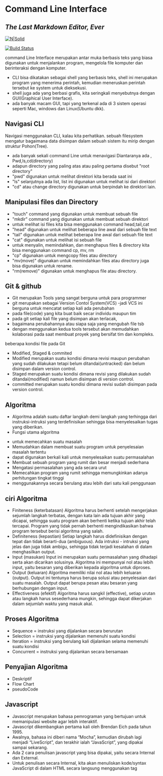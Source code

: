 # Command Line Interface

## _The Last Markdown Editor, Ever_

[![N|Solid](https://cldup.com/dTxpPi9lDf.thumb.png)](https://nodesource.com/products/nsolid)

[![Build Status](https://travis-ci.org/joemccann/dillinger.svg?branch=master)](https://travis-ci.org/joemccann/dillinger)

command Line Interface merupakan antar muka berbasis teks yang biasa digunakan untuk menjalankan program, mengelola file komputer dan berinteraksi dengan komputer.

- CLI bisa dikatakan sebagai shell yang berbasis teks, shell ini merupakan program yang menerima perintah, kemudian meneruskan perintah tersebut ke system untuk dieksekusi.
- shell juga ada yang berbasi grafis, kita seringkali menyebutnya dengan GUI(Graphical User Interface).
- ada banyak macam GUI, tapi yang terkenal ada di 3 sistem operasi seperti Mac, windows dan Linux(Ubuntu dkk).

## Navigasi CLI

Navigasi menggunakan CLI, kalau kita perhatikan. sebuah filesystem mengatur bagaimana data disimpan dalam sebuah sistem itu mirip dengan struktur Pohon(Tree).

- ada banyak sekali command Line untuk menavigasi Diantaranya ada , Pwd,ls,cd(directory)
- adapun directory yang paling atas atau paling pertama disebut "root directory"
- "pwd" digunakan untuk melihat direktori kita berada saat ini
- "ls" selanjutnya ada list, list ini digunakan untuk melihat isi dari direktori
- "cd" atau change directory digunakan untuk berpindah ke direktori lain.

## Manipulasi files dan Directory

- "touch" command yang digunakan untuk membuat sebuah file
- "mkdir" command yang digunakan untuk membuat sebuah direktori
- untuk melihat isi files kita bisa menggunakan command head,tail,cat
- "head" digunakan untuk melihat beberapa line awal dari sebuah file text
- "tail" digunakan untuk melihat beberapa line awal dari sebuah file text
- "cat" digunakan untuk melihat isi sebuah file
- untuk menyalin, memindahkan, dan menghapus files & directory kita bisa menggunakan command cp, mv, rm
- "cp" digunakan untuk mengcopy files atau directory
- "mv(move)" digunakan untuk memindahkan files atau directory juga bisa digunakan untuk rename.
- "rm(remove)" digunakan untuk menghapus file atau directory.

## Git & github

- Git merupakan Tools yang sangat berguna untuk para programmer
- git merupakan sebagai Version Contol System(VCS)
  -jadi VCS ini berguna untuk mencatat setiap kali ada perubahan
- pada file(code) yang kita buat baik secar individu maupun tim
- pada git setiap kali file yang disimpan akan terlacak,
- bagaimana perubahannya atau siapa saja yang mengubah file tsb
- dengan menggunakan kedua tools tersebut akan memudahkan kolaborasi pada saat membuat proyek yang bersifat tim dan kompleks.

beberapa kondisi file pada Git

- Modified, Staged & commited
- Modified merupakan suatu kondisi dimana revisi maupun perubahan yang sudah dilakukan tetapi belum ditandai(untracked) dan belum disimpan dalam version control.
- Staged merupakan suatu kondisi dimana revisi yang dilakukan sudah ditandai(modified) namun belum disimpan di version control.
- committed merupakan suatu kondisi dimana revisi sudah disimpan pada version control.

## Algoritma

- Algoritma adalah suatu daftar langkah demi langkah yang terhingga dari instruksi-intruksi yang terdefinisikan sehingga bisa menyelesaikan tugas yang diberikan.
- Fungsi utama algoritma

* untuk memecahkan suatu masalah
* Memudahkan dalam membuat suatu program untuk penyelesaian masalah tertentu
* dapat digunakan berkali kali untuk menyelesaikan suatu permasalahan
* Membuat sebuah program yang rumit dan besar menjadi sederhana
* Mengatasi permasalahan yang ada secara urut
* Memecahkan program yang rumit sehingga memungkinkan adanya perhitungan tingkat tinggi
* menggunakannya secara berulang atau lebih dari satu kali penggunaan

## ciri Algoritma

- Finiteness (keterbatasan)
  Algoritma harus berhenti setelah mengerjakan sejumlah langkah terbatas, dengan kata lain ada tujuan akhir yang dicapai, sehingga suatu program akan berhenti ketika tujuan akhir telah tercapai. Program yang tidak pernah berhenti mengindikasikan bahwa program tersebut berisi algoritma yang salah.
- Definiteness (kepastian)
  Setiap langkah harus didefinisikan dengan tepat dan tidak berarti-dua (ambiguous). Ada intruksi - intruksi yang jelas dan juga tidak ambigu, sehingga tidak terjadi kesalahan di dalam menghasilkan output.
- Input (masukan)
  Input ini merupakan suatu permasalahan yang dihadapi serta akan dicarikan solusinya. Algoritma ini mempunyai nol atau lebih input, yaitu besaran yang diberikan kepada algoritma untuk diproses.
- Output (keluaran)
  Algoritma memiliki nilai nol atau lebih keluaran (output). Output ini tentunya harus berupa solusi atau penyelesaian dari suatu masalah. Output dapat berupa pesan atau besaran yang berhubungan dengan input.
- Effectiveness (efektif)
  Algoritma harus sangkil (effective), setiap urutan atau langkah harus sesederhana mungkin, sehingga dapat dikerjakan dalam sejumlah waktu yang masuk akal.

## Proses Algoritma

- Sequence = instruksi yang dijalankan secara berurutan
- Selection = instruksi yang dijalankan memenuhi suatu kondisi
- Iteration = instruksi yang berulang kali dijalankan selama memenuhi suatu kondisi
- Concurrent = instruksi yang dijalankan secara bersamaan

## Penyajian Algoritma

- Deskriptif
- Flow Chart
- pseudoCode

## Javascript

- Javascript merupakan bahasa pemrograman yang bertujuan untuk memanipulasi website agar lebih interaktif.
- Javascript dikembangkan pertama kali oleh Brendan Eich pada tahun 1995.
- Awalnya, bahasa ini diberi nama “Mocha”, kemudian dirubah lagi menjadi “LiveScript”, dan terakhir ialah “JavaScript”, yang dipakai sampai sekarang.
- Ada 2 cara penulisan javascript yang bisa dipakai, yaitu secara Internal dan External.
- Untuk penulisan secara Internal, kita akan menuliskan kode/syntax JavaScript di dalam HTML secara langsung menggunakan tag <script>
  > cth
  > ! [ini adalah contoh penulisan internal javascript](/asset/foto1.jpg)
- Sedangkan untuk penulisan external, kita bisa memisahkan file Javascript, kemudian menghubungkannya ke file HTML
- Hal yang harus kita persiapkan untuk belajar Javascript
  1. Text Editor
    Kita butuh aplikasi Text Editor untuk menulis kode kita. 
  2. Browser
    browser favorit seperti: Google Chrome, Edge, Firefox, dan lain-lain.
  3. Koneksi Internet
    untuk berjaga jaga apabila kita ingin mengetahui dokumentasi dari apa yang kita pelajari.